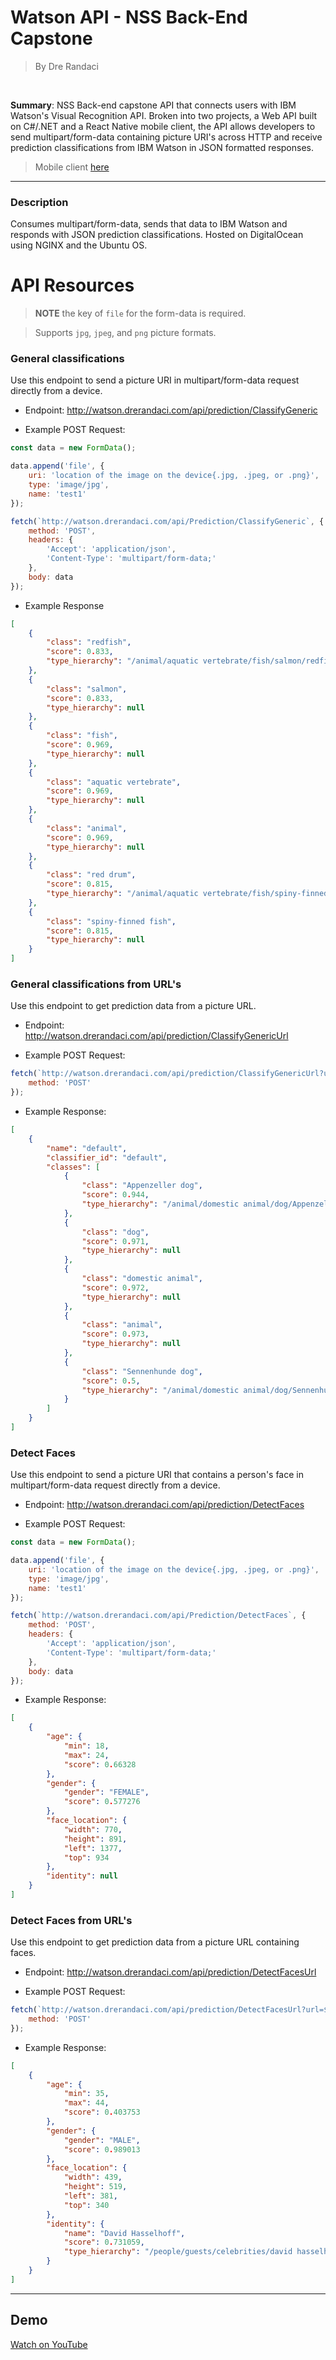 # Watson API - NSS Back-End Capstone 
>By Dre Randaci

<br>

**Summary**: NSS Back-end capstone API that connects users with IBM Watson's Visual Recognition API. Broken into two projects, a Web API built on C#/.NET and a React Native mobile client, the API allows developers to send multipart/form-data containing picture URI's across HTTP and receive prediction classifications from IBM Watson in JSON formatted responses. 
>Mobile client [here](https://github.com/DreRandaci/Backend-Capstone-Client) 

<hr>

### Description
Consumes multipart/form-data, sends that data to IBM Watson and responds with JSON prediction classifications. Hosted on DigitalOcean using NGINX and the Ubuntu OS. 

# API Resources
>**NOTE** the key of `file` for the form-data is required. 

>Supports `jpg`, `jpeg`, and `png` picture formats. 

### General classifications 
Use this endpoint to send a picture URI in multipart/form-data request directly from a device.

- Endpoint: 
 http://watson.drerandaci.com/api/prediction/ClassifyGeneric

- Example POST Request:
```javascript
const data = new FormData(); 

data.append('file', {
    uri: 'location of the image on the device{.jpg, .jpeg, or .png}',
    type: 'image/jpg', 
    name: 'test1'
});           

fetch(`http://watson.drerandaci.com/api/Prediction/ClassifyGeneric`, {
    method: 'POST',
    headers: {
        'Accept': 'application/json',
        'Content-Type': 'multipart/form-data;'
    },
    body: data
});
```

- Example Response
```json
[
    {
        "class": "redfish",
        "score": 0.833,
        "type_hierarchy": "/animal/aquatic vertebrate/fish/salmon/redfish"
    },
    {
        "class": "salmon",
        "score": 0.833,
        "type_hierarchy": null
    },
    {
        "class": "fish",
        "score": 0.969,
        "type_hierarchy": null
    },
    {
        "class": "aquatic vertebrate",
        "score": 0.969,
        "type_hierarchy": null
    },
    {
        "class": "animal",
        "score": 0.969,
        "type_hierarchy": null
    },
    {
        "class": "red drum",
        "score": 0.815,
        "type_hierarchy": "/animal/aquatic vertebrate/fish/spiny-finned fish/red drum"
    },
    {
        "class": "spiny-finned fish",
        "score": 0.815,
        "type_hierarchy": null
    }
]
```

### General classifications from URL's 
Use this endpoint to get prediction data from a picture URL. 

- Endpoint: 
 http://watson.drerandaci.com/api/prediction/ClassifyGenericUrl

- Example POST Request:
```javascript
fetch(`http://watson.drerandaci.com/api/prediction/ClassifyGenericUrl?url=${url}`, {
    method: 'POST'
});
```

- Example Response:
```json
[
    {
        "name": "default",
        "classifier_id": "default",
        "classes": [
            {
                "class": "Appenzeller dog",
                "score": 0.944,
                "type_hierarchy": "/animal/domestic animal/dog/Appenzeller dog"
            },
            {
                "class": "dog",
                "score": 0.971,
                "type_hierarchy": null
            },
            {
                "class": "domestic animal",
                "score": 0.972,
                "type_hierarchy": null
            },
            {
                "class": "animal",
                "score": 0.973,
                "type_hierarchy": null
            },
            {
                "class": "Sennenhunde dog",
                "score": 0.5,
                "type_hierarchy": "/animal/domestic animal/dog/Sennenhunde dog"
            }
        ]
    }
]
```

### Detect Faces 
Use this endpoint to send a picture URI that contains a person's face in multipart/form-data request directly from a device. 

- Endpoint: 
 http://watson.drerandaci.com/api/prediction/DetectFaces

- Example POST Request:
```javascript
const data = new FormData(); 

data.append('file', {
    uri: 'location of the image on the device{.jpg, .jpeg, or .png}',
    type: 'image/jpg', 
    name: 'test1'
});           

fetch(`http://watson.drerandaci.com/api/Prediction/DetectFaces`, {
    method: 'POST',
    headers: {
        'Accept': 'application/json',
        'Content-Type': 'multipart/form-data;'
    },
    body: data
});
```

- Example Response:
```JSON
[
    {
        "age": {
            "min": 18,
            "max": 24,
            "score": 0.66328
        },
        "gender": {
            "gender": "FEMALE",
            "score": 0.577276
        },
        "face_location": {
            "width": 770,
            "height": 891,
            "left": 1377,
            "top": 934
        },
        "identity": null
    }
]
```

### Detect Faces from URL's 
Use this endpoint to get prediction data from a picture URL containing faces.  

- Endpoint: 
 http://watson.drerandaci.com/api/prediction/DetectFacesUrl

- Example POST Request:
```javascript
fetch(`http://watson.drerandaci.com/api/prediction/DetectFacesUrl?url=${url}`, {
    method: 'POST'
});
```

- Example Response:
```json
[
    {
        "age": {
            "min": 35,
            "max": 44,
            "score": 0.403753
        },
        "gender": {
            "gender": "MALE",
            "score": 0.989013
        },
        "face_location": {
            "width": 439,
            "height": 519,
            "left": 381,
            "top": 340
        },
        "identity": {
            "name": "David Hasselhoff",
            "score": 0.731059,
            "type_hierarchy": "/people/guests/celebrities/david hasselhoff"
        }
    }
]
```

<hr>

## Demo

[Watch on YouTube]()
